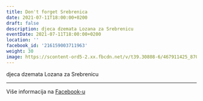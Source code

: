 ```yaml
---
title: Don't forget Srebrenica
date: 2021-07-11T18:00:00+0200
draft: false
description: djeca dzemata Lozana za Srebrenicu
eventDate: 2021-07-11T18:00:00+0200
location: ''
facebook_id: '216159003711963'
weight: 30
image: https://scontent-ord5-2.xx.fbcdn.net/v/t39.30808-6/467911425_8702124949883247_8451066247417132989_n.jpg?_nc_cat=103&ccb=1-7&_nc_sid=9e60e4&_nc_ohc=TuVvFVq9RlgQ7kNvwEZwRIY&_nc_oc=AdmPGvRrvFFrA__w2jXUs9CWGtsUiraKA67lvPp5r-1Weli07LqR9ZQaTVeb994WVBQ&_nc_zt=23&_nc_ht=scontent-ord5-2.xx&edm=ABTKTjYEAAAA&_nc_gid=lMR1ru2mYyQFy06LeYxdaA&oh=00_AfXC5fexrmG7QPFDOGkJONA4E07s-MV2dhyY4-kSSob_WQ&oe=68B705D9
---
```


djeca dzemata Lozana za Srebrenicu

---

Više informacija na [Facebook-u](https://facebook.com/events/216159003711963)